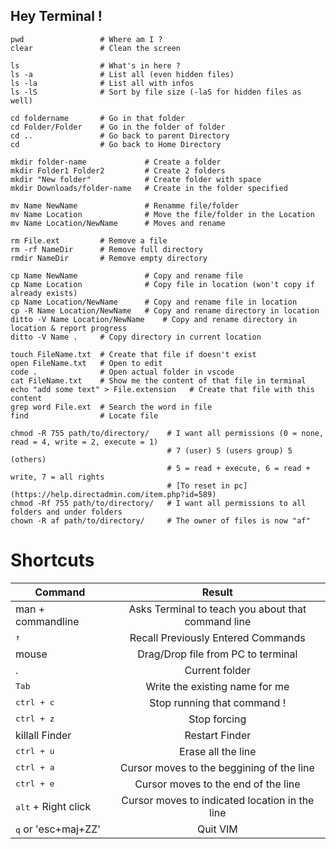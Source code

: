 ## Hey Terminal !

```shell
pwd                 # Where am I ?
clear               # Clean the screen

ls                  # What's in here ?
ls -a               # List all (even hidden files)
ls -la              # List all with infos
ls -lS              # Sort by file size (-laS for hidden files as well)

cd foldername       # Go in that folder
cd Folder/Folder    # Go in the folder of folder
cd ..               # Go back to parent Directory
cd                  # Go back to Home Directory

mkdir folder-name             # Create a folder
mkdir Folder1 Folder2         # Create 2 folders
mkdir "New folder"            # Create folder with space
mkdir Downloads/folder-name   # Create in the folder specified

mv Name NewName               # Renamme file/folder
mv Name Location              # Move the file/folder in the Location
mv Name Location/NewName      # Moves and rename

rm File.ext         # Remove a file
rm -rf NameDir      # Remove full directory
rmdir NameDir       # Remove empty directory

cp Name NewName               # Copy and rename file
cp Name Location              # Copy file in location (won't copy if already exists)
cp Name Location/NewName      # Copy and rename file in location
cp -R Name Location/NewName   # Copy and rename directory in location
ditto -V Name Location/NewName    # Copy and rename directory in location & report progress
ditto -V Name .     # Copy directory in current location

touch FileName.txt  # Create that file if doesn't exist
open FileName.txt   # Open to edit
code .              # Open actual folder in vscode
cat FileName.txt    # Show me the content of that file in terminal
echo "add some text" > File.extension   # Create that file with this content
grep word File.ext  # Search the word in file
find                # Locate file

chmod -R 755 path/to/directory/    # I want all permissions (0 = none, read = 4, write = 2, execute = 1)
                                   # 7 (user) 5 (users group) 5 (others)
                                   # 5 = read + execute, 6 = read + write, 7 = all rights
                                   # [To reset in pc](https://help.directadmin.com/item.php?id=589)
chmod -Rf 755 path/to/directory/   # I want all permissions to all folders and under folders
chown -R af path/to/directory/     # The owner of files is now "af"
```

# Shortcuts
| Command                      | Result                                                  |
| ---------------------------- |:-------------------------------------------------------:|
| man + commandline            | Asks Terminal to teach you about that command line      |
| <kbd>&uarr;</kbd>            | Recall Previously Entered Commands                      |
| mouse                        | Drag/Drop file from PC to terminal                      |
| .                            | Current folder                                          |
| <kbd>Tab</kbd>               | Write the existing name for me                          |
| <kbd>ctrl + c</kbd>          | Stop running that command !                             |
| <kbd>ctrl + z</kbd>          | Stop forcing                                            |
| killall Finder               | Restart Finder                                          |
| <kbd>ctrl + u</kbd>          | Erase all the line                                      |
| <kbd>ctrl + a</kbd>          | Cursor moves to the beggining of the line               |
| <kbd>ctrl + e</kbd>          | Cursor moves to the end of the line                     |
| <kbd>alt</kbd> + Right click | Cursor moves to indicated location in the line          |
| <kbd>q</kbd> or 'esc+maj+ZZ' | Quit VIM                                                |

